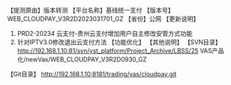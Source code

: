 【提测原由】版本转测
【平台名称】基线统一支付
【版本号】WEB_CLOUDPAY_V3R2D2023031701_GZ
【省份】公网
【更新说明】
  1. PRD2-20234 云支付-贵州云支付增加用户自主修改安管方式功能
  2. 针对IPTV3.0修改退出云支付方法
【功能优化】
【其他说明】
【SVN目录】
http://192.168.1.10:81/svn/yst_platform/Project_Archive/LBSS/25 VAS产品化/newVas/WEB_CLOUDPAY_V3R2D0930_GZ

【Git目录】
http://192.168.1.10:8181/trading/vas/cloudpay.git